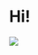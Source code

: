 # Hi!

<!-- Description (added to image)
- 🎒 Junior at Gunn High School
- 💻 Tech + biz + design junkie
- 🌱 I'm currently learning web development and command line
- ✨ In the past I've learned java, scheme, and python
-->

<img src="https://user-images.githubusercontent.com/63120066/95528990-9bdead80-098e-11eb-9c21-76bae1ac7634.png">
